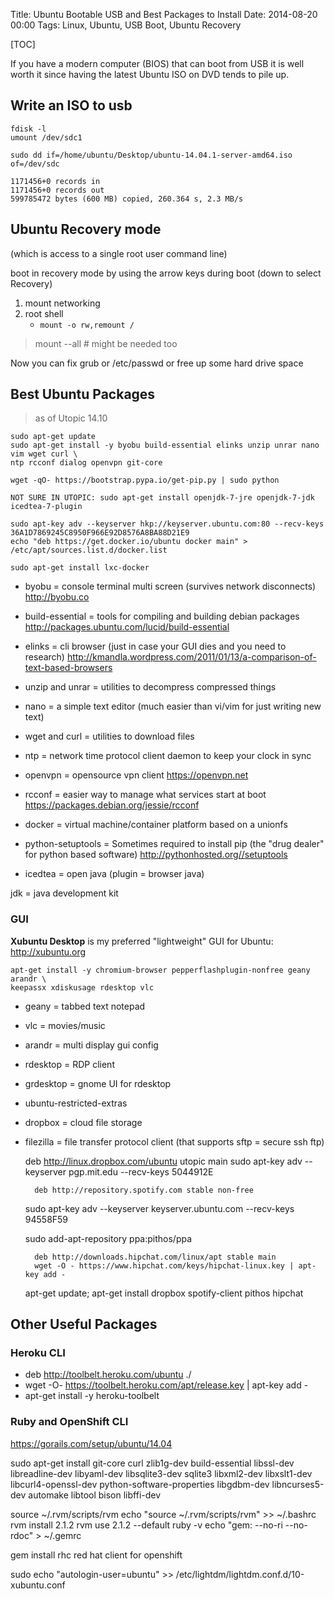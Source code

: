 Title: Ubuntu Bootable USB and Best Packages to Install
Date: 2014-08-20 00:00
Tags: Linux, Ubuntu, USB Boot, Ubuntu Recovery

[TOC]

If you have a modern computer (BIOS) that can boot from USB it is well worth it since having the latest Ubuntu ISO on DVD tends to pile up.

## Write an ISO to usb

    fdisk -l
    umount /dev/sdc1

    sudo dd if=/home/ubuntu/Desktop/ubuntu-14.04.1-server-amd64.iso of=/dev/sdc
    
    1171456+0 records in
    1171456+0 records out
    599785472 bytes (600 MB) copied, 260.364 s, 2.3 MB/s

## Ubuntu Recovery mode 
(which is access to a single root user command line)

boot in recovery mode by using the arrow keys during boot (down to select Recovery)

1. mount networking 
1. root shell
    - `mount -o rw,remount /`

> mount --all # might be needed too

Now you can fix grub or /etc/passwd or free up some hard drive space


## Best Ubuntu Packages

> as of Utopic 14.10


	sudo apt-get update
	sudo apt-get install -y byobu build-essential elinks unzip unrar nano vim wget curl \
	ntp rcconf dialog openvpn git-core 

	wget -qO- https://bootstrap.pypa.io/get-pip.py | sudo python

	NOT SURE IN UTOPIC: sudo apt-get install openjdk-7-jre openjdk-7-jdk icedtea-7-plugin

	sudo apt-key adv --keyserver hkp://keyserver.ubuntu.com:80 --recv-keys 36A1D7869245C8950F966E92D8576A8BA88D21E9
	echo "deb https://get.docker.io/ubuntu docker main" > /etc/apt/sources.list.d/docker.list

	sudo apt-get install lxc-docker

- byobu = console terminal multi screen (survives network disconnects) <http://byobu.co>
- build-essential = tools for compiling and building debian packages <http://packages.ubuntu.com/lucid/build-essential>
- elinks = cli browser (just in case your GUI dies and you need to research) <http://kmandla.wordpress.com/2011/01/13/a-comparison-of-text-based-browsers>
- unzip and unrar = utilities to decompress compressed things
- nano = a simple text editor (much easier than vi/vim for just writing new text)
- wget and curl = utilities to download files
- ntp = network time protocol client daemon to keep your clock in sync
- openvpn = opensource vpn client <https://openvpn.net>
- rcconf = easier way to manage what services start at boot <https://packages.debian.org/jessie/rcconf>

- docker = virtual machine/container platform based on a unionfs

- python-setuptools = Sometimes required to install pip (the "drug dealer" for python based software) <http://pythonhosted.org//setuptools>
- icedtea = open java (plugin = browser java)


jdk = java development kit

### GUI

**Xubuntu Desktop** is my preferred "lightweight" GUI for Ubuntu: <http://xubuntu.org>

	apt-get install -y chromium-browser pepperflashplugin-nonfree geany arandr \
	keepassx xdiskusage rdesktop vlc

- geany = tabbed text notepad
- vlc = movies/music
- arandr = multi display gui config
- rdesktop = RDP client
- grdesktop = gnome UI for rdesktop
- ubuntu-restricted-extras
- dropbox = cloud file storage
- filezilla = file transfer protocol client (that supports sftp = secure ssh ftp)


	deb http://linux.dropbox.com/ubuntu utopic main
	sudo apt-key adv --keyserver pgp.mit.edu --recv-keys 5044912E
	
        deb http://repository.spotify.com stable non-free
	sudo apt-key adv --keyserver keyserver.ubuntu.com --recv-keys 94558F59

	sudo add-apt-repository ppa:pithos/ppa

        deb http://downloads.hipchat.com/linux/apt stable main
        wget -O - https://www.hipchat.com/keys/hipchat-linux.key | apt-key add -

	apt-get update; apt-get install dropbox spotify-client pithos hipchat


## Other Useful Packages


### Heroku CLI

- deb http://toolbelt.heroku.com/ubuntu ./
- wget -O- https://toolbelt.heroku.com/apt/release.key | apt-key add -
- apt-get install -y heroku-toolbelt


### Ruby and OpenShift CLI

https://gorails.com/setup/ubuntu/14.04

sudo apt-get install git-core curl zlib1g-dev build-essential libssl-dev libreadline-dev libyaml-dev libsqlite3-dev sqlite3 libxml2-dev libxslt1-dev libcurl4-openssl-dev python-software-properties
libgdbm-dev libncurses5-dev automake libtool bison libffi-dev

source ~/.rvm/scripts/rvm
echo "source ~/.rvm/scripts/rvm" >> ~/.bashrc
rvm install 2.1.2
rvm use 2.1.2 --default
ruby -v
echo "gem: --no-ri --no-rdoc" > ~/.gemrc

gem install rhc
red hat client for openshift

sudo echo "autologin-user=ubuntu" >>  /etc/lightdm/lightdm.conf.d/10-xubuntu.conf 



